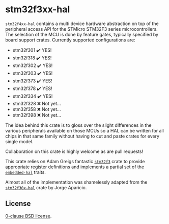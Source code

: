# stm32f3xx-hal

`stm32f4xx-hal` contains a multi device hardware abstraction on top of the
peripheral access API for the STMicro STM32F3 series microcontrollers. The
selection of the MCU is done by feature gates, typically specified by board
support crates. Currently supported configurations are:

*   stm32f301 ✔️ YES!
*   stm32f318 ✔️ YES!
*   stm32f302 ✔️ YES!
*   stm32f303 ✔️ YES!
*   stm32f373 ✔️ YES!
*   stm32f378 ✔️ YES!
*   stm32f334 ✔️ YES!
*   stm32f328 ❌ Not yet...
*   stm32f358 ❌ Not yet...
*   stm32f398 ❌ Not yet...

The idea behind this crate is to gloss over the slight differences in the
various peripherals available on those MCUs so a HAL can be written for all
chips in that same family without having to cut and paste crates for every
single model.

Collaboration on this crate is highly welcome as are pull requests!

This crate relies on Adam Greigs fantastic [`stm32f3`][] crate to provide
appropriate register definitions and implements a partial set of the
[`embedded-hal`][] traits.

Almost all of the implementation was shamelessly adapted from the
[`stm32f30x-hal`][] crate by Jorge Aparicio.

[`stm32f3`]: https://crates.io/crates/stm32f3
[`stm32f30x-hal`]: https://github.com/japaric/stm32f30x-hal
[`embedded-hal`]: https://github.com/japaric/embedded-hal

## License

[0-clause BSD license](LICENSE-0BSD.txt).
